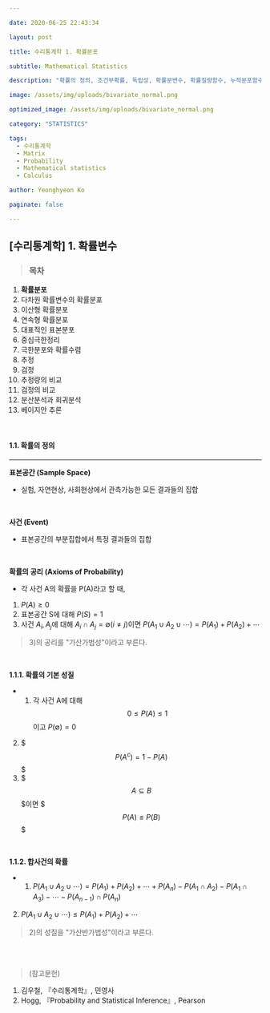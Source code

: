 ```yaml
---

date: 2020-06-25 22:43:34

layout: post

title: 수리통계학 1. 확률분포

subtitle: Mathematical Statistics

description: "확률의 정의, 조건부확률, 독립성, 확률분변수, 확률질량함수, 누적분포함수, 적률생성함수"

image: /assets/img/uploads/bivariate_normal.png

optimized_image: /assets/img/uploads/bivariate_normal.png

category: "STATISTICS"

tags:
  - 수리통계학
  - Matrix
  - Probability
  - Mathematical statistics
  - Calculus

author: Yeonghyeon Ko

paginate: false

---
```


## [수리통계학] 1. 확률변수

>### 목차
1. **확률분포**
2. 다차원 확률변수의 확률분포
3. 이산형 확률분포
4. 연속형 확률분포
5. 대표적인 표본분포
6. 중심극한정리
7. 극한분포와 확률수렴
8. 추정
9. 검정
10. 추정량의 비교
11. 검정의 비교
12. 분산분석과 회귀분석
13. 베이지안 추론


<br>

#### 1.1. 확률의 정의
___
**표본공간 (Sample Space)**
- 실험, 자연현상, 사회현상에서 관측가능한 모든 결과들의 집합

<br>

**사건 (Event)**
- 표본공간의 부분집합에서 특정 결과들의 집합

<br>


**확률의 공리 (Axioms of Probability)**
- 각 사건 A의 확률을 P(A)라고 할 때, <br>
1) $P(A)\geq0$ <br>
2) 표본공간 S에 대해 $P(S)=1$ <br>
3) 사건 $A_i, A_j$에 대해 $A_i\cap A_j=\emptyset (i\neq j)$이면 $P(A_1\cup A_2 \cup \cdots)=P(A_1)+P(A_2)+\cdots$
> 3)의 공리를 "가산가법성"이라고 부른다.


<br>

**1.1.1. 확률의 기본 성질**
- 1) 각 사건 A에 대해 $$0 \leq P(A) \leq1$$이고 $P(\emptyset)=0$ <br>
2) $$$P(A^c) = 1-P(A)$$$ <br>
3) $$$A\subseteq B$$$이면 $$$P(A)\leq P(B)$$$

<br>

**1.1.2. 합사건의 확률**
- 1) $P(A_1\cup A_2 \cup \cdots) = P(A_1) + P(A_2) + \cdots + P(A_n)- P(A_1 \cap A_2) - P(A_1 \cap A_3) - \cdots - P(A_{n-1}) \cap P(A_n)$  <br>
2) $P(A_1 \cup A_2 \cup \cdots) \leq P(A_1) + P(A_2) + \cdots$ <br>
> 2)의 성질을 "가산반가법성"이라고 부른다.






<br>
<br>

>(참고문헌)
 1. 김우철, 『수리통계학』, 민영사
 2. Hogg, 『Probability and Statistical Inference』, Pearson
